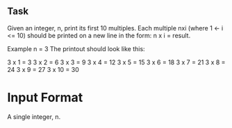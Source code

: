 ## Task
Given an integer, n, print its first 10 multiples. Each multiple nxi (where 1 <- i <= 10) should be printed on a new line in the form: n x i = result.

Example
n = 3
The printout should look like this:

3 x 1 = 3
3 x 2 = 6
3 x 3 = 9
3 x 4 = 12
3 x 5 = 15
3 x 6 = 18
3 x 7 = 21
3 x 8 = 24
3 x 9 = 27
3 x 10 = 30

# Input Format
A single integer, n.